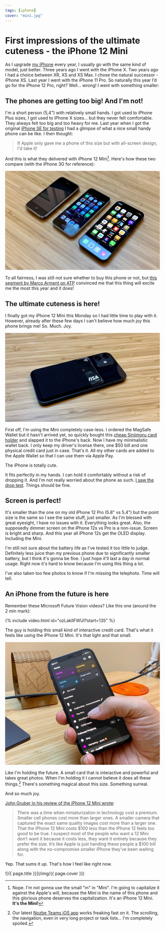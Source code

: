 ```yaml
---
tags: [iphone]
cover: "mini.jpg"
---
```


# First impressions of the ultimate cuteness - the iPhone 12 Mini

As I upgrade [my iPhone](/tag/iphone) every year, I usually go with the same kind of model, just better. Three years ago I went with the iPhone X. Two years ago I had a choice between XR, XS and XS Max. I chose the natural successor - iPhone XS. Last year I went with the iPhone 11 Pro. So naturally this year I’d go for the iPhone 12 Pro, right? Well… wrong! I went with something smaller:

<!--More-->

## The phones are getting too big! And I'm not!

I'm a short person (5,4") with relatively small hands. I got used to iPhone Plus sizes, I got used to iPhone X sizes... but they never felt comfortable. They always felt too big and too heavy for me. Last year when I got the original [iPhone SE for testing](/iphonese) I had a glimpse of what a nice small handy phone can be like. I then thought:

> If Apple only gave me a phone of this size but with all-screen design, I'd take it!

And this is what they delivered with iPhone 12 Mini[^1]. Here's how these two compare (with the iPhone 3G for reference):

![{{ page.title }} 2](/img/mini-2.jpg)

To all fairness, I was still not sure whether to buy this phone or not, but [this segment by Marco Arment on ATP](https://overcast.fm/+R7DWsgU6c/1:02:59) convinced me that this thing will excite me the most this year and it does!

## The ultimate cuteness is here!

I finally got my iPhone 12 Mini this Monday so I had little time to play with it. However, already after these few days I can't believe how much joy this phone brings me! So. Much. Joy.

![{{ page.title }} 3](/img/mini-3.jpg)

First off, I'm using the Mini completely case-less. I ordered the MagSafe Wallet but it hasn't arrived yet, so quickly bought this [cheap Sinjimoru card holder](https://www.amazon.com/Sinjimoru-Holder-Wallet-functioning-Credit/dp/B00HY3HSZQ/ref=sr_1_4?tag=sliwinski-20) and slapped it to the iPhone's back. Now I have my minimalistic wallet back. I only keep my driver's license there, one $50 bill and one physical credit card just in case. That's it. All my other cards are added to the Apple Wallet so that I can use them via Apple Pay.

The iPhone is totally cute.

It fits perfectly in my hands. I can hold it comfortably without a risk of dropping it. And I'm not really worried about the phone as such. [I saw the drop test](https://www.youtube.com/watch?v=DtDHHbGJVAc). Things should be fine.

## Screen is perfect!

It's smaller than the one on my old iPhone 12 Pro (5.8" vs 5.4") but the point size is the same so I see the same stuff, just smaller. As I'm blessed with great eyesight, I have no issues with it. Everything looks great. Also, the supposedly dimmer screen on the iPhone 12s vs Pro is a non-issue. Screen is bright and sharp. And this year all iPhone 12s get the OLED display. Including the Mini.

I'm still not sure about the battery life as I've tested it too little to judge. Definitely less juice than my previous phone due to significantly smaller battery, but I think it's gonna be fine. I just hope it'll last a day in normal usage. Right now it's hard to know because I'm using this thing a lot.

I've also taken too few photos to know if I'm missing the telephoto. Time will tell.

## An iPhone from the future is here

Remember these Microsoft Future Vision videos? Like this one (around the 2 min mark):

{% include video.html id="ozLaklIFWUI?start=135" %}

The guy is holding this small kind of interactive credit card. That's what it feels like using the iPhone 12 Mini. It's that light and that small.

![{{ page.title }} 4](/img/mini-4.jpg)

Like I'm holding the future. A small card that is interactive and powerful and takes great photos. When I'm holding it I cannot believe it does all these things.[^2] There's something magical about this size. Something surreal.

And so much joy.

[John Gruber in his review of the iPhone 12 Mini wrote](https://daringfireball.net/2020/11/the_iphone_12_mini_and_iphone_12_pro_max):

> There was a time when miniaturization in technology cost a premium. Smaller cell phones cost more than larger ones. A smaller camera that captured the exact same quality images cost more than a larger one. That the iPhone 12 Mini costs $100 less than the iPhone 12 feels too good to be true. I suspect most of the people who want a 12 Mini don’t want it because it costs less, they want it entirely because they prefer the size. It’s like Apple is just handing these people a $100 bill along with the no-compromise smaller iPhone they’ve been waiting for.

Yep. That sums it up. That's how I feel like right now.

[^1]: Nope. I'm not gonna use the small "m" in "Mini". I'm going to capitalize it against the Apple's will, because the Mini is the name of this phone and this glorious phone deserves the capitalization. It's an iPhone 12 Mini. **It's the Mini!**
[^2]: Our latest [Nozbe Teams iOS app][n] works freaking fast on it. The scrolling, the navigation, even in very long project or task lists… I'm completely spoiled.

![{{ page.title }}](/img/{{ page.cover }})

[n]: https://nozbe.com/?a=mike